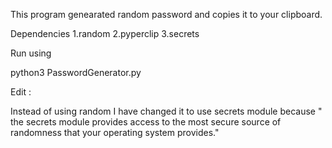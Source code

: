 This program genearated random password and copies it to your clipboard.

Dependencies
1.random
2.pyperclip
3.secrets

Run using

 python3 PasswordGenerator.py
 
Edit :

Instead of using random I have changed it to use secrets module because " the secrets module provides access to the most secure source of randomness that your operating system provides."

